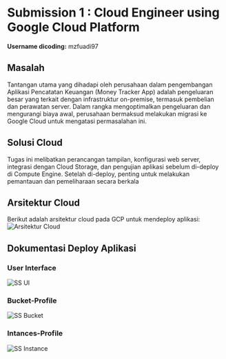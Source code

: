 # Submission 1  : Cloud Engineer using Google Cloud Platform

**Username dicoding:** mzfuadi97

## Masalah
Tantangan utama yang dihadapi oleh perusahaan dalam pengembangan Aplikasi Pencatatan Keuangan (Money Tracker App) adalah pengeluaran besar yang terkait dengan infrastruktur on-premise, termasuk pembelian dan perawatan server. Dalam rangka mengoptimalkan pengeluaran dan mengurangi biaya awal, perusahaan bermaksud melakukan migrasi ke Google Cloud untuk mengatasi permasalahan ini.

## Solusi Cloud
Tugas ini melibatkan perancangan tampilan, konfigurasi web server, integrasi dengan Cloud Storage, dan pengujian aplikasi sebelum di-deploy di Compute Engine. Setelah di-deploy, penting untuk melakukan pemantauan dan pemeliharaan secara berkala


## Arsitektur Cloud
Berikut adalah arsitektur cloud pada GCP untuk mendeploy aplikasi:
![Arsitektur Cloud](https://github.com/mzfuadi97/CloudEngineer-ProfileHosting/assets/70827786/387bf8e9-2674-4eda-b97f-ad202a3bd32b)

## Dokumentasi Deploy Aplikasi
### User Interface
![SS UI](https://github.com/mzfuadi97/CloudEngineer-ProfileHosting/assets/70827786/dde23411-2071-4059-a804-cd3f7f748629)

### Bucket-Profile
![SS Bucket](https://github.com/mzfuadi97/CloudEngineer-ProfileHosting/assets/70827786/02e33627-caad-4b86-8fb2-a817ef72af11)

### Intances-Profile
![SS Instance](https://github.com/mzfuadi97/CloudEngineer-ProfileHosting/assets/70827786/bfd18656-0c36-4d42-8427-3da96e2d90f3)


